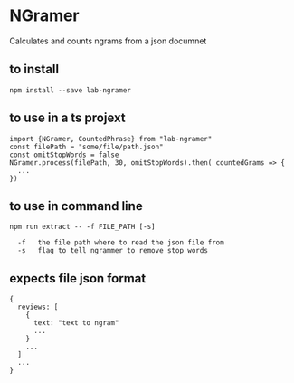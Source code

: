 # NGramer

Calculates and counts ngrams from a json documnet

## to install

`npm install --save lab-ngramer`

## to use in a ts projext

```
import {NGramer, CountedPhrase} from "lab-ngramer"
const filePath = "some/file/path.json"
const omitStopWords = false
NGramer.process(filePath, 30, omitStopWords).then( countedGrams => {
  ...
})
```

## to use in command line

`npm run extract -- -f FILE_PATH [-s]`

```
  -f   the file path where to read the json file from
  -s   flag to tell ngrammer to remove stop words
```

## expects file json format 

```
{
  reviews: [
    { 
      text: "text to ngram"
      ...
    }
    ...
  ]
  ...
}
```
